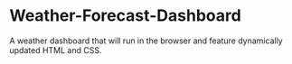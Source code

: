 # Weather-Forecast-Dashboard
A weather dashboard that will run in the browser and feature dynamically updated HTML and CSS.
